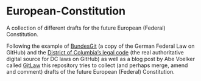 # European-Constitution
A collection of different drafts for the future European (Federal) Constitution.

Following the example of [BundesGit](https://twitter.com/bundesgit) (a copy of the German Federal Law on GitHub) and the [District of Columbia’s legal code](https://arstechnica.com/tech-policy/2018/11/how-i-changed-the-law-with-a-github-pull-request/) (the real  authoritative digital source for DC laws on GitHub) as well as a blog post by Abe Voelker called [GitLaw](https://blog.abevoelker.com/gitlaw-github-for-laws-and-legal-documents-a-tourniquet-for-american-liberty/) this repository tries to collect (and perhaps merge, amend and comment) drafts of the future European (Federal) Constitution.
